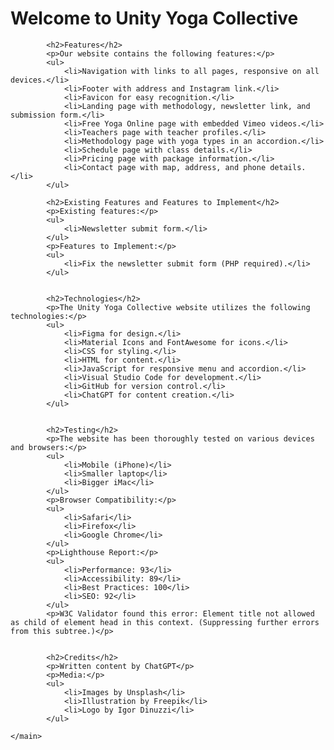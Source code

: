 <h1>Welcome to Unity Yoga Collective</h1>



            <h2>Features</h2>
            <p>Our website contains the following features:</p>
            <ul>
                <li>Navigation with links to all pages, responsive on all devices.</li>
                <li>Footer with address and Instagram link.</li>
                <li>Favicon for easy recognition.</li>
                <li>Landing page with methodology, newsletter link, and submission form.</li>
                <li>Free Yoga Online page with embedded Vimeo videos.</li>
                <li>Teachers page with teacher profiles.</li>
                <li>Methodology page with yoga types in an accordion.</li>
                <li>Schedule page with class details.</li>
                <li>Pricing page with package information.</li>
                <li>Contact page with map, address, and phone details.</li>
            </ul>
    
            <h2>Existing Features and Features to Implement</h2>
            <p>Existing features:</p>
            <ul>
                <li>Newsletter submit form.</li>
            </ul>
            <p>Features to Implement:</p>
            <ul>
                <li>Fix the newsletter submit form (PHP required).</li>
            </ul>


            <h2>Technologies</h2>
            <p>The Unity Yoga Collective website utilizes the following technologies:</p>
            <ul>
                <li>Figma for design.</li>
                <li>Material Icons and FontAwesome for icons.</li>
                <li>CSS for styling.</li>
                <li>HTML for content.</li>
                <li>JavaScript for responsive menu and accordion.</li>
                <li>Visual Studio Code for development.</li>
                <li>GitHub for version control.</li>
                <li>ChatGPT for content creation.</li>
            </ul>
    

            <h2>Testing</h2>
            <p>The website has been thoroughly tested on various devices and browsers:</p>
            <ul>
                <li>Mobile (iPhone)</li>
                <li>Smaller laptop</li>
                <li>Bigger iMac</li>
            </ul>
            <p>Browser Compatibility:</p>
            <ul>
                <li>Safari</li>
                <li>Firefox</li>
                <li>Google Chrome</li>
            </ul>
            <p>Lighthouse Report:</p>
            <ul>
                <li>Performance: 93</li>
                <li>Accessibility: 89</li>
                <li>Best Practices: 100</li>
                <li>SEO: 92</li>
            </ul>
            <p>W3C Validator found this error: Element title not allowed as child of element head in this context. (Suppressing further errors from this subtree.)</p>
   

            <h2>Credits</h2>
            <p>Written content by ChatGPT</p>
            <p>Media:</p>
            <ul>
                <li>Images by Unsplash</li>
                <li>Illustration by Freepik</li>
                <li>Logo by Igor Dinuzzi</li>
            </ul>

    </main>

</body>
</html>
